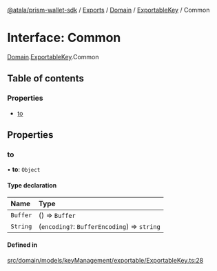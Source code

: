 [@atala/prism-wallet-sdk](../README.md) / [Exports](../modules.md) / [Domain](../modules/Domain.md) / [ExportableKey](../modules/Domain.ExportableKey.md) / Common

# Interface: Common

[Domain](../modules/Domain.md).[ExportableKey](../modules/Domain.ExportableKey.md).Common

## Table of contents

### Properties

- [to](Domain.ExportableKey.Common.md#to)

## Properties

### to

• **to**: `Object`

#### Type declaration

| Name | Type |
| :------ | :------ |
| `Buffer` | () => `Buffer` |
| `String` | (`encoding?`: `BufferEncoding`) => `string` |

#### Defined in

[src/domain/models/keyManagement/exportable/ExportableKey.ts:28](https://github.com/hyperledger/identus-edge-agent-sdk-ts/blob/1a3abf65a2f89b4ecd0f28af600329805573d6fc/src/domain/models/keyManagement/exportable/ExportableKey.ts#L28)
